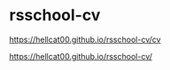 # rsschool-cv

https://hellcat00.github.io/rsschool-cv/cv

https://hellcat00.github.io/rsschool-cv/
